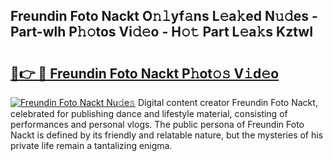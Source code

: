 ## Freundin Foto Nackt O𝚗𝚕yf𝚊ns L𝚎a𝚔ed N𝚞𝚍es - Part-wlh P𝚑𝚘tos Vi𝚍𝚎o - H𝚘𝚝 Part L𝚎a𝚔s KztwI

# <h2><a href="http://kf0nrb7.oniu.top/?m=Freundin+Foto+Nackt">🔗👉 🔴 Freundin Foto Nackt P𝚑ot𝚘𝚜 V𝚒d𝚎o</a></h2>

[![Freundin Foto Nackt Nu𝚍e𝚜](https://i.imgur.com/0qMVB7G.gif)](http://kf0nrb7.oniu.top/?m=Freundin+Foto+Nackt)
Digital content creator Freundin Foto Nackt, celebrated for publishing dance and lifestyle material, consisting of performances and personal vlogs. The public persona of Freundin Foto Nackt is defined by its friendly and relatable nature, but the mysteries of his private life remain a tantalizing enigma.  
